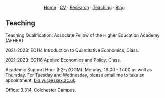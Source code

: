 <p align="center">
  <a href="https://binyueconomics.github.io/">Home</a>
  ·
  <a href="https://binyueconomics.github.io/CV">CV</a>
  ·
  <a href="https://binyueconomics.github.io/research">Research</a>
  ·
  <a href="https://binyueconomics.github.io/teaching">Teaching</a>
  ·
  <a href="https://binyueconomics.github.io/blog">Blog</a>
</p>

## Teaching
Teaching Qualification: Associate Fellow of the Higher Education Academy (AFHEA)

2021-2023: EC114 Introduction to Quantitative Economics, Class.

2021-2023: EC116 Applied Economics and Policy, Class.

Academic Support Hour (F2F/ZOOM): Monday, 16:00 - 17:00  as well as Thursday. For Tuesday and Wednesday, please email me to take an appointment, <bin.yu@essex.ac.uk>.

Office: 3.314, Colchester Campus.

